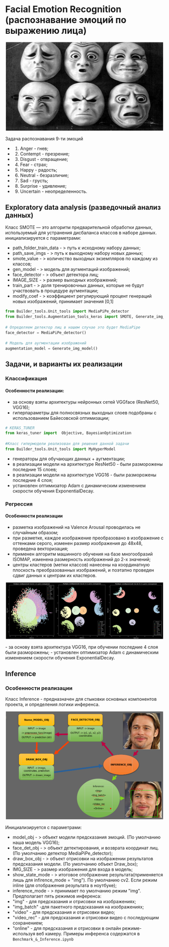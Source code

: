 # Facial Emotion Recognition (распознавание эмоций по выражению лица)

<p align="center"><img src="/img/faces.jpg" width="500" alt="FER"></p>

Задача распознавания 9-ти эмоций
- 1. Anger	- гнев;
- 2. Contempt	- презрение;
- 3. Disgust	- отвращение;
- 4. Fear	- страх;
- 5. Happy	- радость;
- 6. Neutral	- безразличие;
- 7. Sad	- грусть;
- 8. Surprise	- удивление;
- 9. Uncertain	- неопределенность.


## Exploratory data analysis (разведочный анализ данных)
Класс SMOTE — это алгоритм предварительной обработки данных, используемый для устранения дисбаланса классов в наборе данных.
инициализируется с параметрами:

- path_folder_train_data   - > путь к исходному набору данных;
- path_save_imgs           - > путь к выходному набору новых данных;
- smote_value              - > количество выходных экземпляров по каждому из классов;
- gen_model                - > модель для аугментаций изображений;
- face_detector            - > объект детектора лиц;
- IMAGE_SIZE               - > размер выходных изображений;
- train_part               - > доля тренировочных данных, которые не будут участвовать в процедуре аугментации;
- modify_coef              - > коэффициент регулирующий процент генераций новых изображений, принимает значения [0,1]

```python
from Builder_tools.Unit_tools import MediaPiPe_detector
from Builder_tools.Augmentation_tools_keras import SMOTE, Generate_img_model

# Определяем детектор лиц в нашем случае это будет MediaPipe
face_detector = MediaPiPe_detector()

# Модель для аугментации изображений
augmentation_model = Generate_img_model()
```

## Задачи, и варианты их реализации
### Классификация
#### Особенности реализации:
- за основу взяты архитектуры нейронных сетей VGGface (ResNet50, VGG16);
- гиперпараметры для полносвязных выходных слоев подобраны с использованием Байесовской оптимизации;
```python
# KERAS_TUNER
from keras_tuner import  Objective, BayesianOptimization

#Класс гипермодели реализован для решения данной задачи
from Builder_tools.Unit_tools import MyHyperModel

```
- генераторы для обучающих данных + аугментации;
- в реализации модели на архитектуре ResNet50 - были разморожены последние 15 слоев;
- в реализации модели на архитектуре VGG16 - были разморожены последние 4 слоя;
- установлен оптимизатор Adam с динамическим изменением скорости обучения ExponentialDecay.

### Регрессия
#### Особенности реализации
- разметка изображений на Valence Arousal проводилась не случайным образом;
- при разметке, каждое изображение преобразовано в изображение с оттенками серого, изменен размер изображения до 48x48,
проведена векторизация;
- применен алгоритм машинного обучения на базе многообразий ISOMAP, изменена размерность изображений до 2-х значений;
- центры кластеров (метки классов) нанесены на координатную плоскость преобразованных изображений, и поэтапно проведен сдвиг данных к центрам их
кластеров.
<p align="center"><img src="/img/V_A.jpg" width="500" alt="FER"></p>
- за основу взята архитектура VGG16, при обучении последние 4 слоя были разморожены;
- установлен оптимизатор Adam с динамическим изменением скорости обучения ExponentialDecay.

## Inference
### Особенности реализации
Класс Inference - предназначен для стыковки основных компонентов проекта, и определения логики инференса.
<p align="center"><img src="/img/Inference.jpg" width="500" alt="FER"></p>
Инициализируется с параметрами:

- model_obj          - > объект модели предсказания эмоций. (По умолчанию наша модель VGG16);
- face_det_obj       - > объект детектирования, и возврата координат лиц. (По умолчанию детектор MediaPiPe_detector);
- draw_box_obj       - > объект отрисовки на изображении результатов предсказания модели. (По умолчанию объект Draw_box);
- IMG_SIZE           - > размер изображения для входа в модель;
- show_state_mode    - > итоговое отображение результата(применяется лишь для infirence_mode = "img"). По умолчанию cv2. Если режим inline (для отображения результата в ноутбуке);
- inference_mode     - > принимает по умолчанию режим "img". 
Предполагает пять режимов инференса:
- "img" - для предсказания и отрисовки на изображениях;
- "img_batch" -для пакетного предсказания на изображениях;
- "video" - для предсказания и отрисовки видео;
- "video_rec" - для предсказания и отрисовки видео c последующим сохранением;
- "online" - для предсказания и отрисовки в онлайн режиме-используя веб камеру.
Примеры инференса содержатся в `Benchmark_&_Inference.ipynb`




